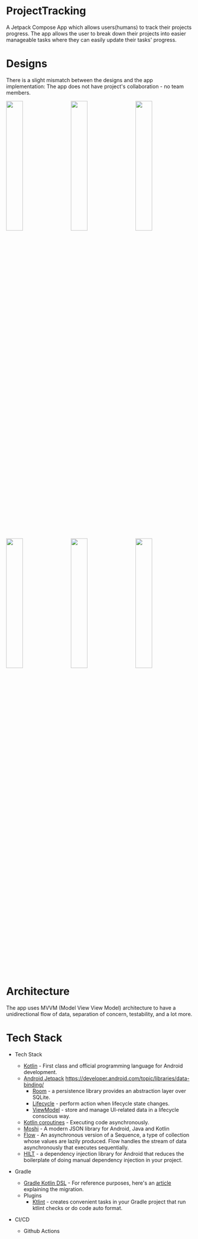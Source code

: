 # ProjectTracking

A Jetpack Compose App which allows users(humans) to track their projects progress. The app allows the user to break down their projects into easier manageable tasks where they can easily update their tasks' progress.

# Designs
There is a slight mismatch between the designs and the app implementation: The app does not have project's collaboration - no team members.


<p align="left">
 <img src="https://user-images.githubusercontent.com/32500878/209720513-cda40a4e-854f-40e7-9d09-5be59531af3d.png" width=30% height=30%> &nbsp;&nbsp;&nbsp;&nbsp;
 <img src="https://user-images.githubusercontent.com/32500878/209720755-3c1759c6-02c8-44ad-ab1a-09a2826e9530.png" width=30% height=30%>
&nbsp;&nbsp;&nbsp;&nbsp;
 <img src="https://user-images.githubusercontent.com/32500878/209724024-274e86af-5fe0-4760-a8ea-0f5432858159.png" width=30% height=30%>
</p>

<p align="left">
 <img src="https://user-images.githubusercontent.com/32500878/209720692-c9d80c45-aef1-4ad1-95be-9cf36207f358.png" width=30% height=30%> &nbsp;&nbsp;&nbsp;&nbsp;
 <img src="https://user-images.githubusercontent.com/32500878/209723542-c855577b-3d08-41a0-88d1-025a415ee69b.png" width=30% height=30%> &nbsp;&nbsp;&nbsp;&nbsp;
 <img src="https://user-images.githubusercontent.com/32500878/209723860-0fe9f49f-db2a-4632-8187-9a3dfb6b3b6d.png" width=30% height=30%>
</p>

<p align="left">
 
</p>

# Architecture
The app uses MVVM (Model View View Model) architecture to have a unidirectional flow of data, separation of concern, testability, and a lot more.



# Tech Stack

- Tech Stack
  - [Kotlin](https://kotlinlang.org/) - First class and official programming language for Android development.
  - [Android Jetpack](https://developer.android.com/jetpack) https://developer.android.com/topic/libraries/data-binding/
    * [Room](https://developer.android.com/topic/libraries/architecture/room) - a persistence library provides an abstraction layer over SQLite.
    * [Lifecycle](https://developer.android.com/topic/libraries/architecture/lifecycle) - perform action when lifecycle state changes.
    * [ViewModel](https://developer.android.com/topic/libraries/architecture/viewmodel) - store and manage UI-related data in a lifecycle conscious way.
  - [Kotlin coroutines](https://kotlinlang.org/docs/reference/coroutines-overview.html) - Executing code asynchronously.
  - [Moshi](https://square.github.io/moshi/1.x/moshi/index.html) - A modern JSON library for Android, Java and Kotlin
  - [Flow](https://kotlinlang.org/docs/reference/coroutines/flow.html) - An asynchronous version of a Sequence, a type of collection whose values are lazily produced. Flow handles the stream of data asynchronously that executes sequentially.
  - [HILT](https://developer.android.com/training/dependency-injection/hilt-android) - a dependency injection library for Android that reduces the boilerplate of doing manual dependency injection in your project.

- Gradle
  * [Gradle Kotlin DSL](https://docs.gradle.org/current/userguide/kotlin_dsl.html) - For reference purposes, here's an [article](https://evanschepsiror.medium.com/migrating-to-kotlin-dsl-4ee0d6d5c977) explaining the migration.
  * Plugins
      - [Ktlint](https://github.com/JLLeitschuh/ktlint-gradle) - creates convenient tasks in your Gradle project that run ktlint checks or do code auto format.
      
- CI/CD
  * Github Actions

